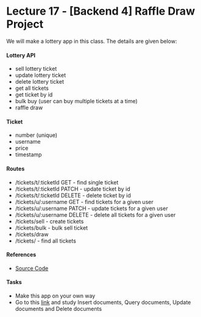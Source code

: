 # Lecture 17 - [Backend 4] Raffle Draw Project

We will make a lottery app in this class. The details are given below:

#### Lottery API

- sell lottery ticket
- update lottery ticket
- delete lottery ticket
- get all tickets
- get ticket by id
- bulk buy (user can buy multiple tickets at a time)
- raffle draw

#### Ticket

- number (unique)
- username
- price
- timestamp

#### Routes

- /tickets/t/:ticketId GET - find single ticket
- /tickets/t/:ticketId PATCH - update ticket by id
- /tickets/t/:ticketId DELETE - delete ticket by id
- /tickets/u/:username GET - find tickets for a given user
- /tickets/u/:username PATCH - update tickets for a given user
- /tickets/u/:username DELETE - delete all tickets for a given user
- /tickets/sell - create tickets
- /tickets/bulk - bulk sell ticket
- /tickets/draw
- /tickets/ - find all tickets

#### References

- [Source Code](../../src/raffle-draw/)

#### Tasks

- Make this app on your own way
- Go to this [link](https://www.mongodb.com/docs/manual/crud/) and study Insert documents, Query documents, Update documents and Delete documents
